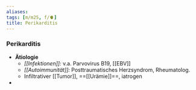 ```yaml
---
aliases: 
tags: [m/m25, f/🫀]
title: Perikarditis
---
```

### Perikarditis
- **Ätiologie**
	- *[[Infektionen]]:* v.a. Parvovirus B19, [[EBV]]
	- *[[Autoimmunität]]:* Posttraumatisches Herzsyndrom, Rheumatolog.
	- Infiltrativer [[Tumor]], ==[[Urämie]]==, iatrogen
- 